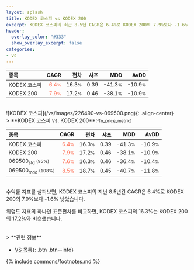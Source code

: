 ```yaml
---
layout: splash
title: KODEX 코스피 vs KODEX 200
excerpt: KODEX 코스피의 최근 8.5년 CAGR은 6.4%로 KODEX 200의 7.9%보다 -1.6% 낮았습니다.
header:
  overlay_color: "#333"
  show_overlay_excerpt: false
categories:
- vs
---
```


| **종목** | **CAGR** | **편차** | **샤프** | **MDD** | **AvDD** |
| :------------ | ------: | -----------: | -------: | ------: | -------: |
| KODEX 코스피 | <span style="color: tomato">6.4<small>%</small></span> | 16.3<small>%</small> | 0.39 | -41.3<small>%</small> | -10.9<small>%</small> |
| KODEX 200 | <span style="color: tomato">7.9<small>%</small></span> | 17.2<small>%</small> | 0.46 | -38.1<small>%</small> | -10.9<small>%</small> |

<!-- more -->

<br>
![KODEX 코스피](/vs/images/226490-vs-069500.png){: .align-center}

<br>
> **KODEX 코스피 vs. KODEX 200**<small>[^fn_price_metric]</small>



| **종목** | **CAGR** | **편차** | **샤프** | **MDD** | **AvDD** |
| :------------ | ------: | -----------: | -------: | ------: | -------: |
| KODEX 코스피 | <span style="color: tomato">6.4<small>%</small></span> | 16.3<small>%</small> | 0.39 | -41.3<small>%</small> | -10.9<small>%</small> |
| KODEX 200 | <span style="color: tomato">7.9<small>%</small></span> | 17.2<small>%</small> | 0.46 | -38.1<small>%</small> | -10.9<small>%</small> |
| 069500<sub>std</sub> <small>(95%)</small> | <span style="color: tomato">7.6<small>%</small></span> | 16.3<small>%</small> | 0.46 | -36.4<small>%</small> | -10.4<small>%</small> |
| 069500<sub>mdd</sub> <small>(108%)</small> | <span style="color: tomato">8.5<small>%</small></span> | 18.7<small>%</small> | 0.45 | -40.7<small>%</small> | -11.8<small>%</small> |

<br>
수익률 지표를 살펴보면, KODEX 코스피의 지난 8.5년간 CAGR은 6.4%로 KODEX 200의 7.9%보다 -1.6% 낮았습니다.

위험도 지표의 하나인 표준편차를 비교하면, KODEX 코스피의 16.3%는  KODEX 200의 17.2%와 비슷했습니다.


<br>
> **관련 정보**

- [VS 목록](/vs/){: .btn .btn--info}

{% include commons/footnotes.md %}